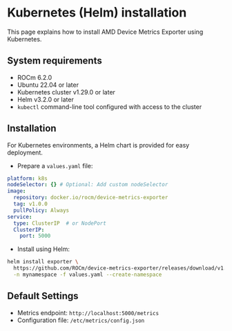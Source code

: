 # Kubernetes (Helm) installation

This page explains how to install AMD Device Metrics Exporter using Kubernetes.

## System requirements

- ROCm 6.2.0
- Ubuntu 22.04 or later
- Kubernetes cluster v1.29.0 or later
- Helm v3.2.0 or later
- `kubectl` command-line tool configured with access to the cluster

## Installation

For Kubernetes environments, a Helm chart is provided for easy deployment.

- Prepare a `values.yaml` file:

```yaml
platform: k8s
nodeSelector: {} # Optional: Add custom nodeSelector
image:
  repository: docker.io/rocm/device-metrics-exporter
  tag: v1.0.0
  pullPolicy: Always
service:
  type: ClusterIP  # or NodePort
  ClusterIP:
    port: 5000
```

- Install using Helm:

```bash
helm install exporter \
  https://github.com/ROCm/device-metrics-exporter/releases/download/v1.0.0/device-metrics-exporter-charts-v1.0.0.tgz \
  -n mynamespace -f values.yaml --create-namespace
```

## Default Settings

- Metrics endpoint: `http://localhost:5000/metrics`
- Configuration file: `/etc/metrics/config.json`
